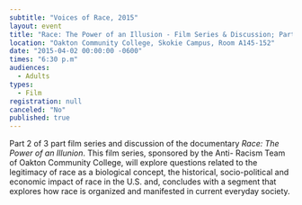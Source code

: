 ```yaml
---
subtitle: "Voices of Race, 2015"
layout: event
title: "Race: The Power of an Illusion - Film Series & Discussion; Part 2 - The Story We Tell"
location: "Oakton Community College, Skokie Campus, Room A145-152"
date: "2015-04-02 00:00:00 -0600"
times: "6:30 p.m"
audiences: 
  - Adults
types: 
  - Film
registration: null
canceled: "No"
published: true
---
```


Part 2 of 3 part film series and discussion of the documentary *Race: The Power of an Illunion*. This film series, sponsored by the Anti- Racism Team of Oakton Community College, will explore questions related to the legitimacy of race as a biological concept, the historical, socio-political and economic impact of race in the U.S. and, concludes with a segment that explores how race is organized and manifested in current everyday society.